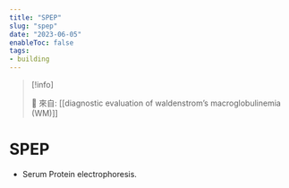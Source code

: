```yaml
---
title: "SPEP"
slug: "spep"
date: "2023-06-05"
enableToc: false
tags:
- building
---
```


> [!info]
>
> 🌱 來自: [[diagnostic evaluation of waldenstrom’s macroglobulinemia (WM)]]

# SPEP

- Serum Protein electrophoresis.

